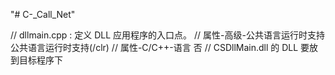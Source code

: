 "# C-_Call_Net" 

// dllmain.cpp : 定义 DLL 应用程序的入口点。
// 属性-高级-公共语言运行时支持  公共语言运行时支持(/clr)
// 属性-C/C++-语言  否
// CSDllMain.dll 的 DLL 要放到目标程序下

